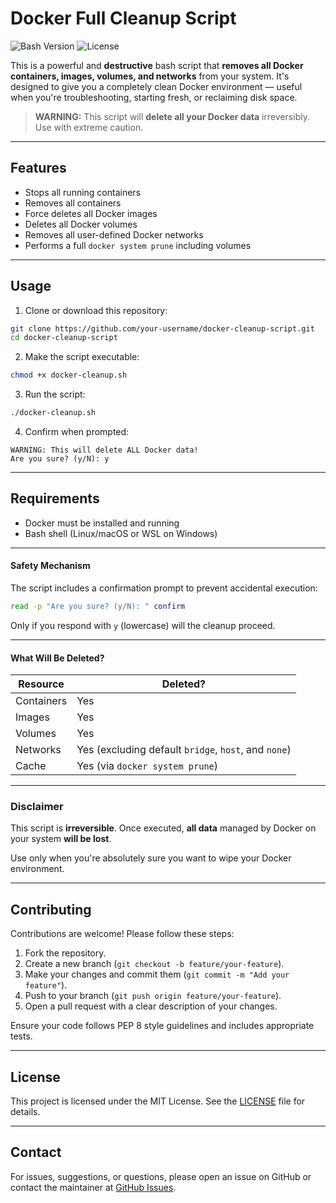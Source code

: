 # Docker Full Cleanup Script

![Bash Version](https://img.shields.io/badge/bash-5.2.37%2B-blue)
![License](https://img.shields.io/badge/license-MIT-green)

This is a powerful and **destructive** bash script that **removes all Docker containers, images, volumes, and networks** from your system. It's designed to give you a completely clean Docker environment — useful when you're troubleshooting, starting fresh, or reclaiming disk space.

> **WARNING:** This script will **delete all your Docker data** irreversibly. Use with extreme caution.

* * *

## Features

* Stops all running containers
* Removes all containers
* Force deletes all Docker images
* Deletes all Docker volumes
* Removes all user-defined Docker networks
* Performs a full `docker system prune` including volumes

* * *

## Usage

1. Clone or download this repository:

```bash
git clone https://github.com/your-username/docker-cleanup-script.git
cd docker-cleanup-script
```

2. Make the script executable:

```bash
chmod +x docker-cleanup.sh
```

3. Run the script:

```bash
./docker-cleanup.sh
```

4. Confirm when prompted:

```
WARNING: This will delete ALL Docker data!
Are you sure? (y/N): y
```

* * *

## Requirements

* Docker must be installed and running
* Bash shell (Linux/macOS or WSL on Windows)

* * *

#### Safety Mechanism

The script includes a confirmation prompt to prevent accidental execution:

```bash
read -p "Are you sure? (y/N): " confirm
```

Only if you respond with `y` (lowercase) will the cleanup proceed.

* * *

#### What Will Be Deleted?

| Resource   | Deleted?                                                  |
| ---------- | --------------------------------------------------------- |
| Containers | Yes                                                       |
| Images     | Yes                                                       |
| Volumes    | Yes                                                       |
| Networks   | Yes (excluding default `bridge`, `host`, and `none`)      |
| Cache      | Yes (via `docker system prune`)                           |

* * *

### Disclaimer

This script is **irreversible**. Once executed, **all data** managed by Docker on your system **will be lost**.

Use only when you're absolutely sure you want to wipe your Docker environment.

* * *

## Contributing

Contributions are welcome! Please follow these steps:

1. Fork the repository.
2. Create a new branch (`git checkout -b feature/your-feature`).
3. Make your changes and commit them (`git commit -m "Add your feature"`).
4. Push to your branch (`git push origin feature/your-feature`).
5. Open a pull request with a clear description of your changes.

Ensure your code follows PEP 8 style guidelines and includes appropriate tests.

* * *

## License

This project is licensed under the MIT License. See the [LICENSE](LICENSE) file for details.

* * *

## Contact

For issues, suggestions, or questions, please open an issue on GitHub or contact the maintainer at [GitHub Issues](https://github.com/neoslab/dockerwash/issues).